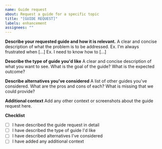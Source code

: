 ```yaml
---
name: Guide request
about: Request a guide for a specific topic
title: "[GUIDE REQUEST]"
labels: enhancement
assignees: ""
---
```


**Describe your requested guide and how it is relevant.**
A clear and concise description of what the problem is to be addressed.
Ex. I'm always frustrated when [...]
Ex. I need to know how to [...]

**Describe the type of guide you'd like**
A clear and concise description of what you want to see. What is the goal of the guide? What is the expected outcome?

**Describe alternatives you've considered**
A list of other guides you've considered. What are the pros and cons of each? What is missing that we could provide?

**Additional context**
Add any other context or screenshots about the guide request here.

**Checklist**

- [ ] I have described the guide request in detail
- [ ] I have described the type of guide I'd like
- [ ] I have described alternatives I've considered
- [ ] I have added any additional context

